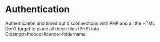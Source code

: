 # Authentication
Authentication and timed out disconnections with PHP and a little HTML
Don't forget to place all these files (PHP) into C:xampp>htdocs>licence>foldername
